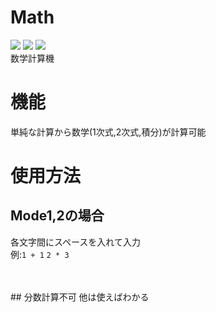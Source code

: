 # Math
![](https://img.shields.io/badge/-Windows-0078D6.svg?logo=windows&style=plastic&label=)
![](https://img.shields.io/github/v/release/nfmcpwr/Math?style=plastic)
![](https://img.shields.io/github/downloads/nfmcpwr/Math/total?color=green&style=plastic)<br>
数学計算機

# 機能
単純な計算から数学(1次式,2次式,積分)が計算可能

# 使用方法
## Mode1,2の場合
各文字間にスペースを入れて入力<br>
例:```1 + 1```
   ```2 * 3```
   
  <br>
  <br>
  ## 分数計算不可
  他は使えばわかる
